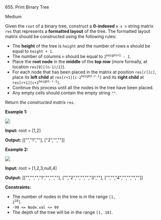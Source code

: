 655\. Print Binary Tree

Medium

Given the `root` of a binary tree, construct a **0-indexed** `m x n` string matrix `res` that represents a **formatted layout** of the tree. The formatted layout matrix should be constructed using the following rules:

*   The **height** of the tree is `height` and the number of rows `m` should be equal to `height + 1`.
*   The number of columns `n` should be equal to <code>2<sup>height+1</sup> - 1</code>.
*   Place the **root node** in the **middle** of the **top row** (more formally, at location `res[0][(n-1)/2]`).
*   For each node that has been placed in the matrix at position `res[r][c]`, place its **left child** at <code>res[r+1][c-2<sup>height-r-1</sup>]</code> and its **right child** at <code>res[r+1][c+2<sup>height-r-1</sup>]</code>.
*   Continue this process until all the nodes in the tree have been placed.
*   Any empty cells should contain the empty string `""`.

Return _the constructed matrix_ `res`.

**Example 1:**

![](https://leetcode-in-java.github.io/src/main/java/g0601_0700/s0655_print_binary_tree/print1-tree.jpg)

**Input:** root = [1,2]

**Output:** [["","1",""], ["2","",""]]

**Example 2:**

![](https://leetcode-in-java.github.io/src/main/java/g0601_0700/s0655_print_binary_tree/print2-tree.jpg)

**Input:** root = [1,2,3,null,4]

**Output:** [["","","","1","","",""], ["","2","","","","3",""], ["","","4","","","",""]]

**Constraints:**

*   The number of nodes in the tree is in the range <code>[1, 2<sup>10</sup>]</code>.
*   `-99 <= Node.val <= 99`
*   The depth of the tree will be in the range `[1, 10]`.